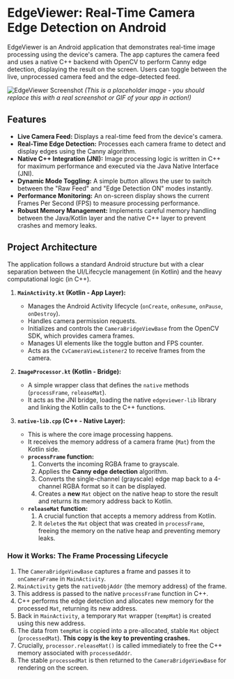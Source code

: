 # EdgeViewer: Real-Time Camera Edge Detection on Android

EdgeViewer is an Android application that demonstrates real-time image processing using the device's camera. The app captures the camera feed and uses a native C++ backend with OpenCV to perform Canny edge detection, displaying the result on the screen. Users can toggle between the live, unprocessed camera feed and the edge-detected feed.

![EdgeViewer Screenshot](https://via.placeholder.com/600x400.png?text=App+Screenshot+Here)
*(This is a placeholder image - you should replace this with a real screenshot or GIF of your app in action!)*

## Features

*   **Live Camera Feed:** Displays a real-time feed from the device's camera.
*   **Real-Time Edge Detection:** Processes each camera frame to detect and display edges using the Canny algorithm.
*   **Native C++ Integration (JNI):** Image processing logic is written in C++ for maximum performance and executed via the Java Native Interface (JNI).
*   **Dynamic Mode Toggling:** A simple button allows the user to switch between the "Raw Feed" and "Edge Detection ON" modes instantly.
*   **Performance Monitoring:** An on-screen display shows the current Frames Per Second (FPS) to measure processing performance.
*   **Robust Memory Management:** Implements careful memory handling between the Java/Kotlin layer and the native C++ layer to prevent crashes and memory leaks.

## Project Architecture

The application follows a standard Android structure but with a clear separation between the UI/Lifecycle management (in Kotlin) and the heavy computational logic (in C++).

1.  **`MainActivity.kt` (Kotlin - App Layer):**
    *   Manages the Android Activity lifecycle (`onCreate`, `onResume`, `onPause`, `onDestroy`).
    *   Handles camera permission requests.
    *   Initializes and controls the `CameraBridgeViewBase` from the OpenCV SDK, which provides camera frames.
    *   Manages UI elements like the toggle button and FPS counter.
    *   Acts as the `CvCameraViewListener2` to receive frames from the camera.

2.  **`ImageProcessor.kt` (Kotlin - Bridge):**
    *   A simple wrapper class that defines the `native` methods (`processFrame`, `releaseMat`).
    *   It acts as the JNI bridge, loading the native `edgeviewer-lib` library and linking the Kotlin calls to the C++ functions.

3.  **`native-lib.cpp` (C++ - Native Layer):**
    *   This is where the core image processing happens.
    *   It receives the memory address of a camera frame (`Mat`) from the Kotlin side.
    *   **`processFrame` function:**
        1.  Converts the incoming RGBA frame to grayscale.
        2.  Applies the **Canny edge detection** algorithm.
        3.  Converts the single-channel (grayscale) edge map back to a 4-channel RGBA format so it can be displayed.
        4.  Creates a **new** `Mat` object on the native heap to store the result and returns its memory address back to Kotlin.
    *   **`releaseMat` function:**
        1.  A crucial function that accepts a memory address from Kotlin.
        2.  It `delete`s the `Mat` object that was created in `processFrame`, freeing the memory on the native heap and preventing memory leaks.

### How it Works: The Frame Processing Lifecycle

1.  The `CameraBridgeViewBase` captures a frame and passes it to `onCameraFrame` in `MainActivity`.
2.  `MainActivity` gets the `nativeObjAddr` (the memory address) of the frame.
3.  This address is passed to the native `processFrame` function in C++.
4.  C++ performs the edge detection and allocates new memory for the processed `Mat`, returning its new address.
5.  Back in `MainActivity`, a temporary `Mat` wrapper (`tempMat`) is created using this new address.
6.  The data from `tempMat` is copied into a pre-allocated, stable `Mat` object (`processedMat`). **This copy is the key to preventing crashes.**
7.  Crucially, `processor.releaseMat()` is called immediately to free the C++ memory associated with `processedAddr`.
8.  The stable `processedMat` is then returned to the `CameraBridgeViewBase` for rendering on the screen.



